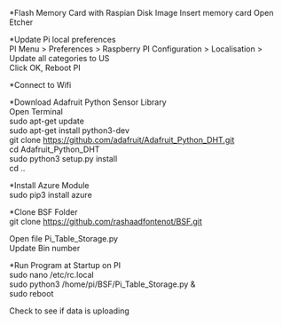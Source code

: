 *Flash Memory Card with Raspian Disk Image
Insert memory card
Open Etcher

*Update Pi local preferences  
PI Menu > Preferences > Raspberry PI Configuration > Localisation > Update all categories to US  
Click OK, Reboot PI  

*Connect to Wifi

*Download Adafruit Python Sensor Library  
Open Terminal  
sudo apt-get update  
sudo apt-get install python3-dev  
git clone https://github.com/adafruit/Adafruit_Python_DHT.git  
cd Adafruit_Python_DHT  
sudo python3 setup.py install  
cd ..  

*Install Azure Module  
sudo pip3 install azure  

*Clone BSF Folder  
git clone https://github.com/rashaadfontenot/BSF.git  

Open file Pi_Table_Storage.py  
Update Bin number  

*Run Program at Startup on PI  
sudo nano /etc/rc.local  
sudo python3 /home/pi/BSF/Pi_Table_Storage.py &  
sudo reboot  

Check to see if data is uploading
